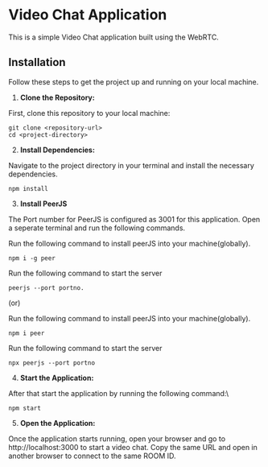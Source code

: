 # Video Chat Application

This is a simple Video Chat application built using the WebRTC.

## Installation

Follow these steps to get the project up and running on your local machine.

1. **Clone the Repository:**
   
First, clone this repository to your local machine:
```
git clone <repository-url>
cd <project-directory>
```

2. **Install Dependencies:**
   
Navigate to the project directory in your terminal and install the necessary dependencies.
```
npm install
```

3. **Install PeerJS**

The Port number for PeerJS is configured as 3001 for this application. Open a seperate terminal and run the following commands.

Run the following command to install peerJS into your machine(globally).
```
npm i -g peer
```

Run the following command to start the server
```
peerjs --port portno.
```

(or)

Run the following command to install peerJS into your machine(globally).
```
npm i peer
```

Run the following command to start the server
```
npx peerjs --port portno
```

4. **Start the Application:**
   
After that start the application by running the following command:\
```
npm start
```

5. **Open the Application:**
   
Once the application starts running, open your browser and go to http://localhost:3000 to start a video chat. Copy the same URL and open in another browser to connect to the same ROOM ID.
